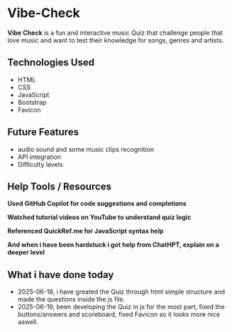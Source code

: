 # Vibe-Check

**Vibe Check** is a fun and interactive music Quiz that challenge people that love music and want to test their knowledge for songs, genres and artists.

## Technologies Used
- HTML
- CSS
- JavaScript
- Bootstrap
- Favicon
  


## Future Features

- audio sound and some music clips recognition
- API integration
- Difficulty levels

## Help Tools / Resources
**Used GitHub Copilot for code suggestions and completions**

**Watched tutorial videos on YouTube to understand quiz logic**

**Referenced QuickRef.me for JavaScript syntax help**

**And when i have been hardstuck i got help from ChatHPT, explain on a deeper level**






## What i have done today
- 2025-06-18, i have greated the Quiz through html simple structure and made the questions inside the js file.
- 2025-06-19, been developing the Quiz in js for the most part, fixed the buttons/answers and scoreboard, fixed Favicon so it looks more nice aswell.
